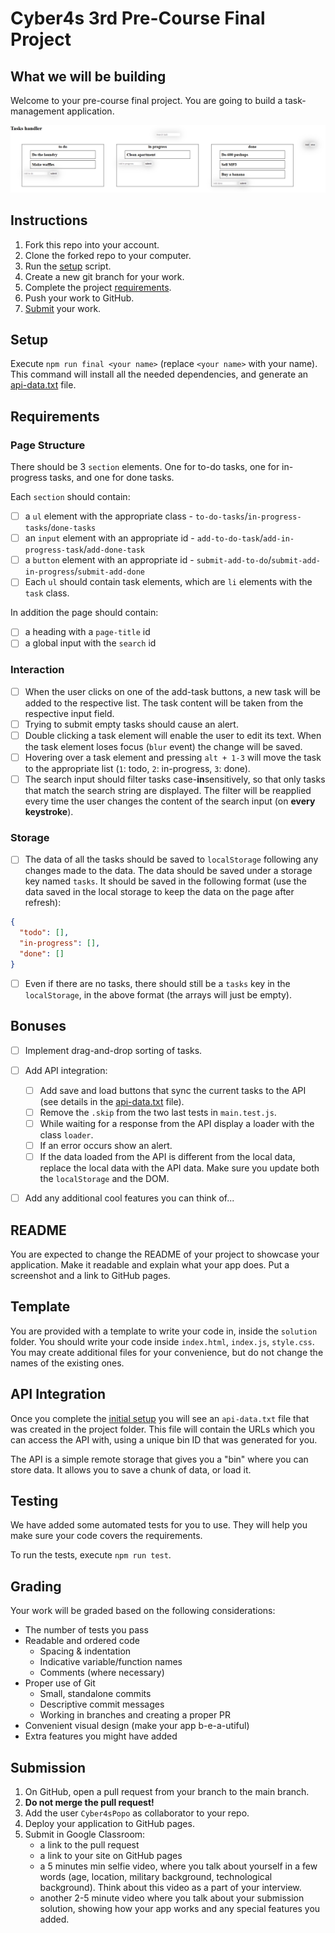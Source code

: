 # Cyber4s 3rd Pre-Course Final Project

## What we will be building

Welcome to your pre-course final project. You are going to build a task-management application.

![Example](./example.png)

## Instructions

1. Fork this repo into your account.
2. Clone the forked repo to your computer.
3. Run the [setup](#setup) script.
4. Create a new git branch for your work.
5. Complete the project [requirements](#requirements).
6. Push your work to GitHub.
7. [Submit](#submission) your work.

## Setup

Execute `npm run final <your name>` (replace `<your name>` with your name). This command will install all the needed dependencies, and generate an [api-data.txt](#api-integration) file.

## Requirements

### Page Structure

There should be 3 `section` elements. One for to-do tasks, one for in-progress tasks, and one for done tasks.

Each `section` should contain:

- [ ] a `ul` element with the appropriate class - `to-do-tasks`/`in-progress-tasks`/`done-tasks`
- [ ] an `input` element with an appropriate id - `add-to-do-task`/`add-in-progress-task`/`add-done-task`
- [ ] a `button` element with an appropriate id - `submit-add-to-do`/`submit-add-in-progress`/`submit-add-done`
- [ ] Each `ul` should contain task elements, which are `li` elements with the `task` class.

In addition the page should contain:

- [ ] a heading with a `page-title` id
- [ ] a global input with the `search` id

### Interaction

- [ ] When the user clicks on one of the add-task buttons, a new task will be added to the respective list. The task content will be taken from the respective input field.
- [ ] Trying to submit empty tasks should cause an alert.
- [ ] Double clicking a task element will enable the user to edit its text. When the task element loses focus (`blur` event) the change will be saved.
- [ ] Hovering over a task element and pressing `alt + 1-3` will move the task to the appropriate list (`1`: todo, `2`: in-progress, `3`: done).
- [ ] The search input should filter tasks case-**in**sensitively, so that only tasks that match the search string are displayed. The filter will be reapplied every time the user changes the content of the search input (on **every keystroke**).

### Storage

- [ ] The data of all the tasks should be saved to `localStorage` following any changes made to the data. The data should be saved under a storage key named `tasks`. It should be saved in the following format (use the data saved in the local storage to keep the data on the page after refresh):

```json
{
  "todo": [],
  "in-progress": [],
  "done": []
}
```

- [ ] Even if there are no tasks, there should still be a `tasks` key in the `localStorage`, in the above format (the arrays will just be empty).

## Bonuses

- [ ] Implement drag-and-drop sorting of tasks.
- [ ] Add API integration:

  - [ ] Add save and load buttons that sync the current tasks to the API (see details in the [api-data.txt](#api-integration) file).
  - [ ] Remove the `.skip` from the two last tests in `main.test.js`.
  - [ ] While waiting for a response from the API display a loader with the class `loader`.
  - [ ] If an error occurs show an alert.
  - [ ] If the data loaded from the API is different from the local data, replace the local data with the API data. Make sure you update both the `localStorage` and the DOM.

- [ ] Add any additional cool features you can think of...

## README

You are expected to change the README of your project to showcase your application. Make it readable and explain what your app does. Put a screenshot and a link to GitHub pages.

## Template

You are provided with a template to write your code in, inside the `solution` folder. You should write your code inside `index.html`, `index.js`, `style.css`. You may create additional files for your convenience, but do not change the names of the existing ones.

## API Integration

Once you complete the [initial setup](#setup) you will see an `api-data.txt` file that was created in the project folder. This file will contain the URLs which you can access the API with, using a unique bin ID that was generated for you.

The API is a simple remote storage that gives you a "bin" where you can store data. It allows you to save a chunk of data, or load it.

## Testing

We have added some automated tests for you to use. They will help you make sure your code covers the requirements.

To run the tests, execute `npm run test`.

## Grading

Your work will be graded based on the following considerations:

- The number of tests you pass
- Readable and ordered code
  - Spacing & indentation
  - Indicative variable/function names
  - Comments (where necessary)
- Proper use of Git
  - Small, standalone commits
  - Descriptive commit messages
  - Working in branches and creating a proper PR
- Convenient visual design (make your app b-e-a-utiful)
- Extra features you might have added

## Submission

1. On GitHub, open a pull request from your branch to the main branch.
2. **Do not merge the pull request!**
3. Add the user `Cyber4sPopo` as collaborator to your repo.
4. Deploy your application to GitHub pages.
5. Submit in Google Classroom:
   - a link to the pull request
   - a link to your site on GitHub pages
   - a 5 minutes min selfie video, where you talk about yourself in a few words (age, location, military background, technological background). Think about this video as a part of your interview.
   - another 2-5 minute video where you talk about your submission solution, showing how your app works and any special features you added.
